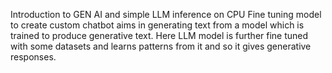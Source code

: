 Introduction to GEN AI and simple LLM inference on CPU
Fine tuning model to create custom  chatbot aims in 
generating text  from a model which is trained to produce generative text.
Here LLM model is further fine tuned with some datasets and learns patterns from it
and so it gives generative responses.

